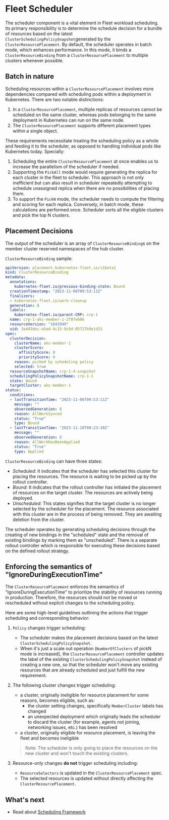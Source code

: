 # Fleet Scheduler

The scheduler component is a vital element in Fleet workload scheduling. Its primary responsibility is to determine the
schedule decision for a bundle of resources based on the latest `ClusterSchedulingPolicySnapshot`generated by the `ClusterResourcePlacement`.
By default, the scheduler operates in batch mode, which enhances performance. In this mode, it binds a `ClusterResourceBinding`
from a `ClusterResourcePlacement` to multiple clusters whenever possible.

## Batch in nature

Scheduling resources within a `ClusterResourcePlacement` involves more dependencies compared with scheduling pods within
a deployment in Kubernetes. There are two notable distinctions:

1. In a `ClusterResourcePlacement`, multiple replicas of resources cannot be scheduled on the same cluster, whereas pods
belonging to the same deployment in Kubernetes can run on the same node.
2. The `ClusterResourcePlacement` supports different placement types within a single object.

These requirements necessitate treating the scheduling policy as a whole and feeding it to the scheduler, as opposed to 
handling individual pods like Kubernetes today. Specially:
1. Scheduling the entire `ClusterResourcePlacement` at once enables us to increase the parallelism of the scheduler if
needed.
2. Supporting the `PickAll` mode would require generating the replica for each cluster in the fleet to scheduler. This
approach is not only inefficient but can also result in scheduler repeatedly attempting to schedule unassigned replica when
there are no possibilities of placing them.
3. To support the `PickN` mode, the scheduler needs to compute the filtering and scoring for each replica. Conversely,
in batch mode, these calculations are performed once. Scheduler sorts all the eligible clusters and pick the top N clusters.

## Placement Decisions

The output of the scheduler is an array of `ClusterResourceBinding`s on the member cluster reserved namespaces of the hub
cluster.

`ClusterResourceBinding` sample:
```yaml
apiVersion: placement.kubernetes-fleet.io/v1beta1
kind: ClusterResourceBinding
metadata:
  annotations:
    kubernetes-fleet.io/previous-binding-state: Bound
  creationTimestamp: "2023-11-06T09:53:11Z"
  finalizers:
  - kubernetes-fleet.io/work-cleanup
  generation: 8
  labels:
    kubernetes-fleet.io/parent-CRP: crp-1
  name: crp-1-aks-member-1-2f8fe606
  resourceVersion: "1641949"
  uid: 3a443dec-a5ad-4c15-9c6d-05727b9e1d15
spec:
  clusterDecision:
    clusterName: aks-member-1
    clusterScore:
      affinityScore: 0
      priorityScore: 0
    reason: picked by scheduling policy
    selected: true
  resourceSnapshotName: crp-1-4-snapshot
  schedulingPolicySnapshotName: crp-1-1
  state: Bound
  targetCluster: aks-member-1
status:
  conditions:
  - lastTransitionTime: "2023-11-06T09:53:11Z"
    message: ""
    observedGeneration: 8
    reason: AllWorkSynced
    status: "True"
    type: Bound
  - lastTransitionTime: "2023-11-10T08:23:38Z"
    message: ""
    observedGeneration: 8
    reason: AllWorkHasBeenApplied
    status: "True"
    type: Applied
```

`ClusterResourceBinding` can have three states:
* _Scheduled_: It indicates that the scheduler has selected this cluster for placing the resources. The resource is waiting
to be picked up by the rollout controller.  
* _Bound_: It indicates that the rollout controller has initiated the placement of resources on the target cluster. The
resources are actively being deployed.
* _Unscheduled_: This states signifies that the target cluster is no longer selected by the scheduler for the placement.
The resource associated with this cluster are in the process of being removed. They are awaiting deletion from the cluster.

The scheduler operates by generating scheduling decisions through the creating of new bindings in the "scheduled" state
and the removal of existing bindings by marking them as "unscheduled". There is a separate rollout controller which is
responsible for executing these decisions based on the defined rollout strategy.

## Enforcing the semantics of "IgnoreDuringExecutionTime"

The `ClusterResourcePlacement` enforces the semantics of "IgnoreDuringExecutionTime" to prioritize the stability of resources
running in production. Therefore, the resources should not be moved or rescheduled without explicit changes to the scheduling
policy. 

Here are some high-level guidelines outlining the actions that trigger scheduling and corresponding behavior:
1. `Policy` changes trigger scheduling:
    * The scheduler makes the placement decisions based on the latest `ClusterSchedulingPolicySnapshot`.
    * When it's just a scale out operation (`NumberOfClusters` of pickN mode is increased), the `ClusterResourcePlacement`
controller updates the label of the existing `ClusterSchedulingPolicySnapshot` instead of creating a new one, so that 
the scheduler won't move any existing resources that are already scheduled and just fulfill the new requirement.

2. The following cluster changes trigger scheduling:
    * a cluster, originally ineligible for resource placement for some reasons, becomes eligible, such as:
      * the cluster setting changes, specifically `MemberCluster` labels has changed
      * an unexpected deployment which originally leads the scheduler to discard the cluster (for example, agents not joining,
      networking issues, etc.) has been resolved
    * a cluster, originally eligible for resource placement, is leaving the fleet and becomes ineligible
    > Note: The scheduler is only going to place the resources on the new cluster and won't touch the existing clusters.

3. Resource-only changes **do not** trigger scheduling including:
    * `ResourceSelectors` is updated in the `ClusterResourcePlacement` spec.
    * The selected resources is updated without directly affecting the `ClusterResourcePlacement`.

## What's next
 * Read about [Scheduling Framework](../Scheduler-Framework/README.md)